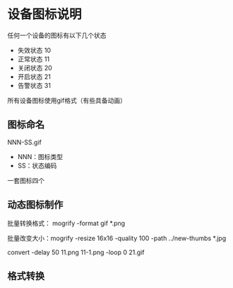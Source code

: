 设备图标说明
====================

任何一个设备的图标有以下几个状态

* 失效状态 10
* 正常状态 11
* 关闭状态 20
* 开启状态 21
* 告警状态 31


所有设备图标使用gif格式（有些具备动画）

## 图标命名

NNN-SS.gif

* NNN：图标类型
* SS：状态编码

一套图标四个

## 动态图标制作

批量转换格式： mogrify    -format gif   *.png

批量改变大小：mogrify -resize 16x16 -quality 100 -path ../new-thumbs *.jpg


convert -delay 50 11.png 11-1.png -loop 0 21.gif

## 格式转换






